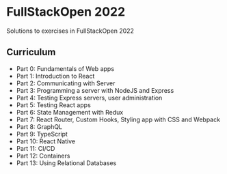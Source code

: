 # FullStackOpen 2022

Solutions to exercises in FullStackOpen 2022

## Curriculum

- Part 0: Fundamentals of Web apps
- Part 1: Introduction to React
- Part 2: Communicating with Server
- Part 3: Programming a server with NodeJS and Express
- Part 4: Testing Express servers, user administration
- Part 5: Testing React apps
- Part 6: State Management with Redux
- Part 7: React Router, Custom Hooks, Styling app with CSS and Webpack
- Part 8: GraphQL
- Part 9: TypeScript
- Part 10: React Native
- Part 11: CI/CD
- Part 12: Containers
- Part 13: Using Relational Databases
